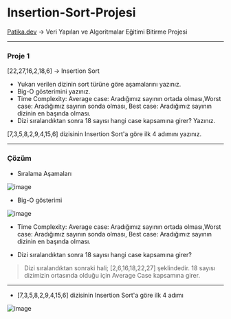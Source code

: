 # Insertion-Sort-Projesi
[Patika.dev](https://www.patika.dev/tr)  -> Veri Yapıları ve Algoritmalar Eğitimi Bitirme Projesi 
<hr />
<h3>Proje 1</h3>

[22,27,16,2,18,6] -> Insertion Sort

- Yukarı verilen dizinin sort türüne göre aşamalarını yazınız.
- Big-O gösterimini yazınız.
- Time Complexity: Average case: Aradığımız sayının ortada olması,Worst case: Aradığımız sayının sonda olması, Best case: Aradığımız sayının dizinin en başında olması.
- Dizi sıralandıktan sonra 18 sayısı hangi case kapsamına girer? Yazınız.


[7,3,5,8,2,9,4,15,6] dizisinin Insertion Sort'a göre ilk 4 adımını yazınız.
<hr>
<h3>Çözüm</h3>

+ Sıralama Aşamaları

![image](https://user-images.githubusercontent.com/9364520/194772579-1ab9a49f-8a4e-4aae-b2f9-795d824b5a89.png)

+ Big-O gösterimi

![image](https://user-images.githubusercontent.com/9364520/194773310-95ccbc3f-5111-4e01-81f6-cdbf9e4f9a36.png)

- Time Complexity: Average case: Aradığımız sayının ortada olması,Worst case: Aradığımız sayının sonda olması, Best case: Aradığımız sayının dizinin en başında olması.

+ Dizi sıralandıktan sonra 18 sayısı hangi case kapsamına girer?
> Dizi sıralandıktan sonraki hali; [2,6,16,18,22,27] şeklindedir. 18 sayısı dizimizin ortasında olduğu için Average Case kapsamına girer.
<hr />

+ [7,3,5,8,2,9,4,15,6] dizisinin Insertion Sort'a göre ilk 4 adımı

![image](https://user-images.githubusercontent.com/9364520/194775355-f1f2556a-46f2-49be-92f9-f5bebc9e955b.png)


